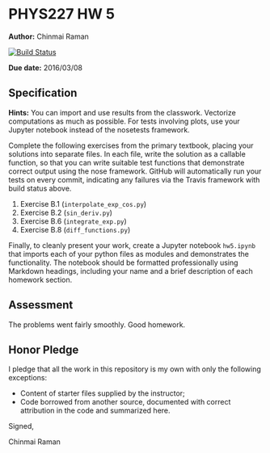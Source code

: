 # PHYS227 HW 5

**Author:** Chinmai Raman

[![Build Status](https://travis-ci.org/chapman-phys227-2016s/hw-5-chinmairaman.svg?branch=master)](https://travis-ci.org/chapman-phys227-2016s/hw-5-chinmairaman)

**Due date:** 2016/03/08

## Specification

**Hints:** You can import and use results from the classwork.  Vectorize computations as much as possible.  For tests involving plots, use your Jupyter notebook instead of the nosetests framework.

Complete the following exercises from the primary textbook, placing your solutions into separate files. In each file, write the solution as a callable function, so that you can write suitable test functions that demonstrate correct output using the nose framework. GitHub will automatically run your tests on every commit, indicating any failures via the Travis framework with build status above.

1. Exercise B.1 (```interpolate_exp_cos.py```)
1. Exercise B.2 (```sin_deriv.py```) 
1. Exercise B.6 (```integrate_exp.py```) 
1. Exercise B.8 (```diff_functions.py```) 

Finally, to cleanly present your work, create a Jupyter notebook ```hw5.ipynb``` that imports each of your python files as modules and demonstrates the functionality. The notebook should be formatted professionally using Markdown headings, including your name and a brief description of each homework section.

## Assessment

The problems went fairly smoothly. Good homework.

## Honor Pledge

I pledge that all the work in this repository is my own with only the following exceptions:

* Content of starter files supplied by the instructor;
* Code borrowed from another source, documented with correct attribution in the code and summarized here.

Signed,

Chinmai Raman
